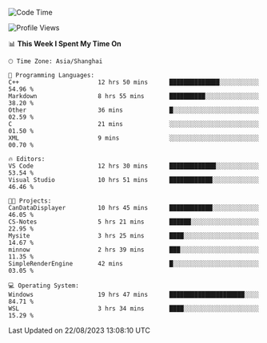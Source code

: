 <!--START_SECTION:waka-->
![Code Time](http://img.shields.io/badge/Code%20Time-1%2C183%20hrs%2045%20mins-blue)

![Profile Views](http://img.shields.io/badge/Profile%20Views-1-blue)

📊 **This Week I Spent My Time On** 

```text
🕑︎ Time Zone: Asia/Shanghai

💬 Programming Languages: 
C++                      12 hrs 50 mins      ██████████████░░░░░░░░░░░   54.96 % 
Markdown                 8 hrs 55 mins       ██████████░░░░░░░░░░░░░░░   38.20 % 
Other                    36 mins             █░░░░░░░░░░░░░░░░░░░░░░░░   02.59 % 
C                        21 mins             ░░░░░░░░░░░░░░░░░░░░░░░░░   01.50 % 
XML                      9 mins              ░░░░░░░░░░░░░░░░░░░░░░░░░   00.70 % 

🔥 Editors: 
VS Code                  12 hrs 30 mins      █████████████░░░░░░░░░░░░   53.54 % 
Visual Studio            10 hrs 51 mins      ████████████░░░░░░░░░░░░░   46.46 % 

🐱‍💻 Projects: 
CanDataDisplayer         10 hrs 45 mins      ████████████░░░░░░░░░░░░░   46.05 % 
CS-Notes                 5 hrs 21 mins       ██████░░░░░░░░░░░░░░░░░░░   22.95 % 
Mysite                   3 hrs 25 mins       ████░░░░░░░░░░░░░░░░░░░░░   14.67 % 
minnow                   2 hrs 39 mins       ███░░░░░░░░░░░░░░░░░░░░░░   11.35 % 
SimpleRenderEngine       42 mins             █░░░░░░░░░░░░░░░░░░░░░░░░   03.05 % 

💻 Operating System: 
Windows                  19 hrs 47 mins      █████████████████████░░░░   84.71 % 
WSL                      3 hrs 34 mins       ████░░░░░░░░░░░░░░░░░░░░░   15.29 % 
```


 Last Updated on 22/08/2023 13:08:10 UTC
<!--END_SECTION:waka-->
